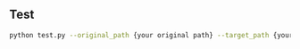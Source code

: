 ## Test
```bash
python test.py --original_path {your original path} --target_path {your target path}
```
